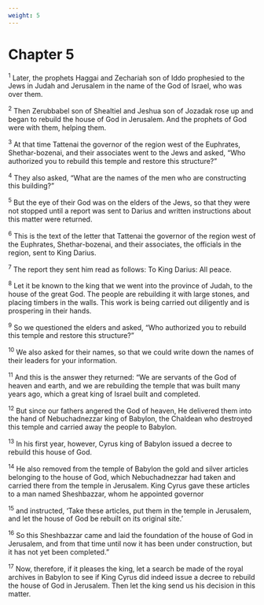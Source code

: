 ```yaml
---
weight: 5
---
```


# Chapter 5

<sup>1</sup> Later, the prophets Haggai and Zechariah son of Iddo prophesied to the Jews in Judah and Jerusalem in the name of the God of Israel, who was over them. 

<sup>2</sup> Then Zerubbabel son of Shealtiel and Jeshua son of Jozadak rose up and began to rebuild the house of God in Jerusalem. And the prophets of God were with them, helping them. 

<sup>3</sup> At that time Tattenai the governor of the region west of the Euphrates, Shethar-bozenai, and their associates went to the Jews and asked, “Who authorized you to rebuild this temple and restore this structure?” 

<sup>4</sup> They also asked, “What are the names of the men who are constructing this building?” 

<sup>5</sup> But the eye of their God was on the elders of the Jews, so that they were not stopped until a report was sent to Darius and written instructions about this matter were returned. 

<sup>6</sup> This is the text of the letter that Tattenai the governor of the region west of the Euphrates, Shethar-bozenai, and their associates, the officials in the region, sent to King Darius. 

<sup>7</sup> The report they sent him read as follows: To King Darius: All peace. 

<sup>8</sup> Let it be known to the king that we went into the province of Judah, to the house of the great God. The people are rebuilding it with large stones, and placing timbers in the walls. This work is being carried out diligently and is prospering in their hands. 

<sup>9</sup> So we questioned the elders and asked, “Who authorized you to rebuild this temple and restore this structure?” 

<sup>10</sup> We also asked for their names, so that we could write down the names of their leaders for your information. 

<sup>11</sup> And this is the answer they returned: “We are servants of the God of heaven and earth, and we are rebuilding the temple that was built many years ago, which a great king of Israel built and completed. 

<sup>12</sup> But since our fathers angered the God of heaven, He delivered them into the hand of Nebuchadnezzar king of Babylon, the Chaldean who destroyed this temple and carried away the people to Babylon. 

<sup>13</sup> In his first year, however, Cyrus king of Babylon issued a decree to rebuild this house of God. 

<sup>14</sup> He also removed from the temple of Babylon the gold and silver articles belonging to the house of God, which Nebuchadnezzar had taken and carried there from the temple in Jerusalem. King Cyrus gave these articles to a man named Sheshbazzar, whom he appointed governor 

<sup>15</sup> and instructed, ‘Take these articles, put them in the temple in Jerusalem, and let the house of God be rebuilt on its original site.’ 

<sup>16</sup> So this Sheshbazzar came and laid the foundation of the house of God in Jerusalem, and from that time until now it has been under construction, but it has not yet been completed.” 

<sup>17</sup> Now, therefore, if it pleases the king, let a search be made of the royal archives in Babylon to see if King Cyrus did indeed issue a decree to rebuild the house of God in Jerusalem. Then let the king send us his decision in this matter. 


